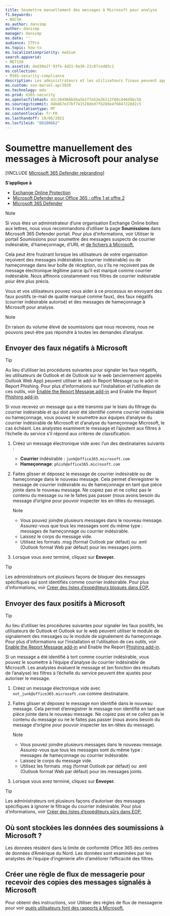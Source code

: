 ```yaml
---
title: Soumettre manuellement des messages à Microsoft pour analyse
f1.keywords:
- NOCSH
ms.author: dansimp
author: dansimp
manager: dansimp
ms.date: ''
audience: ITPro
ms.topic: how-to
ms.localizationpriority: medium
search.appverid:
- MET150
ms.assetid: dad30e2f-93fe-4d21-9a36-21c87ced85c1
ms.collection:
- M365-security-compliance
description: Les administrateurs et les utilisateurs finaux peuvent apprendre à envoyer des messages électroniques (messages électroniques de qualité marqués comme courriers indésirables ou indésirables autorisés) à Microsoft pour analyse.
ms.custom: seo-marvel-apr2020
ms.technology: mdo
ms.prod: m365-security
ms.openlocfilehash: 42c384966b5ba5b1f7e52e26212f60c446d9bc58
ms.sourcegitcommit: d4b867e37bf741528ded7fb289e4f6847228d2c5
ms.translationtype: MT
ms.contentlocale: fr-FR
ms.lasthandoff: 10/06/2021
ms.locfileid: "60180662"
---
```

# <a name="manually-submit-messages-to-microsoft-for-analysis"></a>Soumettre manuellement des messages à Microsoft pour analyse

[!INCLUDE [Microsoft 365 Defender rebranding](../includes/microsoft-defender-for-office.md)]

**S’applique à**
- [Exchange Online Protection](exchange-online-protection-overview.md)
- [Microsoft Defender pour Office 365 : offre 1 et offre 2](defender-for-office-365.md)
- [Microsoft 365 Defender](../defender/microsoft-365-defender.md)

> [!NOTE]
> Si vous êtes un administrateur d’une organisation Exchange Online boîtes aux lettres, nous vous recommandons d’utiliser la page **Soumissions** dans Microsoft 365 Defender portail. Pour plus d’informations, voir Utiliser le portail Soumissions pour soumettre des messages suspects de courrier indésirable, d’hameçonnage, d’URL et [de fichiers à Microsoft.](admin-submission.md)

Cela peut être frustrant lorsque les utilisateurs de votre organisation reçoivent des messages indésirables (courrier indésirable) ou de hameçonnage dans leur boîte de réception, ou s’ils ne reçoivent pas de message électronique légitime parce qu’il est marqué comme courrier indésirable. Nous affinons constamment nos filtres de courrier indésirable pour être plus précis.

Vous et vos utilisateurs pouvez vous aider à ce processus en envoyant des faux positifs (e-mail de qualité marqué comme faux), des faux négatifs (courrier indésirable autorisé) et des messages de hameçonnage à Microsoft pour analyse.

> [!NOTE]
> En raison du volume élevé de soumissions que nous recevons, nous ne pouvons peut-être pas répondre à toutes les demandes d’analyse.

## <a name="submit-false-negatives-to-microsoft"></a>Envoyer des faux négatifs à Microsoft

> [!TIP]
> Au lieu d’utiliser les procédures suivantes pour signaler les faux négatifs, les utilisateurs de Outlook et de Outlook sur le web (anciennement appelés Outlook Web App) peuvent utiliser le add-in Report Message ou le add-in Report Phishing. Pour plus d’informations sur l’installation et l’utilisation de ces outils, voir [Enable the Report Message add-in](enable-the-report-message-add-in.md) and Enable the Report [Phishing add-in](enable-the-report-phish-add-in.md).

Si vous recevez un message qui a été transmis par le biais du filtrage du courrier indésirable et qui doit avoir été identifié comme courrier indésirable ou hameçonnage, vous pouvez le soumettre aux équipes d’analyse du courrier indésirable de Microsoft et d’analyse du hameçonnage Microsoft, le cas échéant. Les analystes examinent le message et l’ajoutent aux filtres à l’échelle du service s’il répond aux critères de classification.

1. Créez un message électronique vide avec l’un des destinataires suivants :

   - **Courrier** indésirable : `junk@office365.microsoft.com`
   - **Hameçonnage**: `phish@office365.microsoft.com`

2. Faites glisser et déposez le message de courrier indésirable ou de hameçonnage dans le nouveau message. Cela permet d’enregistrer le message de courrier indésirable ou de hameçonnage en tant que pièce jointe dans le nouveau message. Ne copiez pas et ne collez pas le contenu du message ou ne le faites pas passer (nous avons besoin du message d’origine pour pouvoir inspecter les en-têtes du message).

   > [!NOTE]
   >
   > - Vous pouvez joindre plusieurs messages dans le nouveau message. Assurez-vous que tous les messages sont du même type : messages de hameçonnage ou courrier indésirable.
   > - Laissez le corps du message vide.
   > - Utilisez les formats .msg (format Outlook par défaut) ou .eml (Outlook format Web par défaut) pour les messages joints.

3. Lorsque vous avez terminé, cliquez sur **Envoyer.**

> [!TIP]
> Les administrateurs ont plusieurs façons de bloquer des messages spécifiques qui sont identifiés comme courrier indésirable. Pour plus d’informations, voir [Créer des listes d’expéditeurs bloqués dans EOP.](create-block-sender-lists-in-office-365.md)

## <a name="submit-false-positives-to-microsoft"></a>Envoyer des faux positifs à Microsoft

> [!TIP]
> Au lieu d’utiliser les procédures suivantes pour signaler les faux positifs, les utilisateurs de Outlook et Outlook sur le web peuvent utiliser le module de signalement des messages ou le module de signalement du hameçonnage. Pour plus d’informations sur l’installation et l’utilisation de ces outils, voir [Enable the Report Message add-in](enable-the-report-message-add-in.md) and Enable the Report [Phishing add-in](enable-the-report-phish-add-in.md).

Si un message a été identifié à tort comme courrier indésirable, vous pouvez le soumettre à l’équipe d’analyse du courrier indésirable de Microsoft. Les analystes évaluent le message et (en fonction des résultats de l’analyse) les filtres à l’échelle du service peuvent être ajustés pour autoriser le message.

1. Créez un message électronique vide avec `not_junk@office365.microsoft.com` comme destinataire.

2. Faites glisser et déposez le message non identifié dans le nouveau message. Cela permet d’enregistrer le message non identifié en tant que pièce jointe dans le nouveau message. Ne copiez pas et ne collez pas le contenu du message ou ne le faites pas passer (nous avons besoin du message d’origine pour pouvoir inspecter les en-têtes du message).

   > [!NOTE]
   >
   > - Vous pouvez joindre plusieurs messages dans le nouveau message. Assurez-vous que tous les messages sont du même type : messages de hameçonnage ou courrier indésirable.
   > - Laissez le corps du message vide.
   > - Utilisez les formats .msg (format Outlook par défaut) ou .eml (Outlook format Web par défaut) pour les messages joints.

3. Lorsque vous avez terminé, cliquez sur **Envoyer.**

> [!TIP]
> Les administrateurs ont plusieurs façons d’autoriser des messages spécifiques à ignorer le filtrage du courrier indésirable. Pour plus d’informations, voir [Créer des listes d’expéditeurs sûrs dans EOP.](create-safe-sender-lists-in-office-365.md)

## <a name="where-is-the-data-from-submissions-to-microsoft-stored"></a>Où sont stockées les données des soumissions à Microsoft ?

Les données résident dans la limite de conformité Office 365 des centres de données d’Amérique du Nord. Les données sont examinées par les analystes de l’équipe d’ingénierie afin d’améliorer l’efficacité des filtres.

## <a name="create-a-mail-flow-rule-to-receive-copies-of-messages-that-are-reported-to-microsoft"></a>Créer une règle de flux de messagerie pour recevoir des copies des messages signalés à Microsoft

Pour obtenir des instructions, voir Utiliser des règles de flux de messagerie pour voir [quels utilisateurs font des rapports à Microsoft.](/exchange/security-and-compliance/mail-flow-rules/use-rules-to-see-what-users-are-reporting-to-microsoft)
